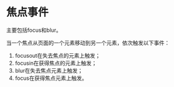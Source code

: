 # 焦点事件

主要包括focus和blur。

当一个焦点从页面的一个元素移动到另一个元素，依次触发以下事件：
1. focusout在失去焦点的元素上触发；
2. focusin在获得焦点的元素上触发；
3. blur在失去焦点元素上触发；
4. focus在获得焦点元素上触发。

